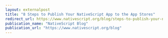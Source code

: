 ```yaml
---
layout: externalpost
title: "8 Steps to Publish Your NativeScript App to the App Stores"
redirect_url: https://www.nativescript.org/blog/steps-to-publish-your-nativescript-app-to-the-app-stores
publication_name: "NativeScript Blog"
publication_url: "https://www.nativescript.org/blog"
---
```


